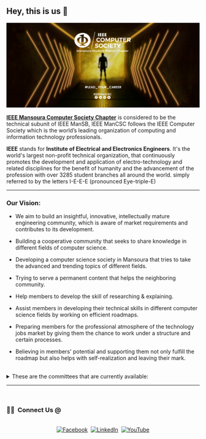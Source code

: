 ## Hey, this is us 👋

![IEEE Mansoura Computer Society Chapter](img/cover.png)

**[IEEE Mansoura Computer Society Chapter](https://csc.ieeemansb.org/)** is considered to be the technical subunit of IEEE ManSB, IEEE ManCSC follows the IEEE Computer Society which is the world’s leading organization of computing and information technology professionals.

**IEEE** stands for **Institute of Electrical and Electronics Engineers**. It's the world's largest non-profit technical organization, that continuously promotes the development and application of electro-technology and related disciplines for the benefit of humanity and the advancement of the profession with over 3285 student branches all around the world.
simply referred to by the letters I-E-E-E (pronounced Eye-triple-E)

---

### Our Vision:
- We aim to build an insightful, innovative, intellectually mature engineering community, which is aware of market requirements and contributes to its development.

- Building a cooperative community that seeks to share knowledge in different fields of computer science.

- Developing a computer science society in Mansoura that tries to take the advanced and trending topics of different fields.

- Trying to serve a permanent content that helps the neighboring community.

- Help members to develop the skill of researching & explaining.

- Assist members in developing their technical skills in different computer science fields by working on efficient roadmaps.

- Preparing members for the professional atmosphere of the technology jobs market by giving them the chance to work under a structure and certain processes.

- Believing in members' potential and supporting them not only fulfill the roadmap but also helps with self-realization and leaving their mark.

<br />

<details> 
	<summary>These are the committees that are currently available:</summary>
	<br>
	<ul>
	  <li>Data Science</li>
	  <li>Cloud Computing</li>
	  <li>Embedded Systems</li>
	  <li>Back-End Development</li>
	  <li>Flutter Development</li>
	</ul>
</details>

---

<br />

<h3> 🤝🏻 &nbsp;Connect Us @</h3> 

<p align="center">
<br>
<a href="https://www.facebook.com/ieeemancsc"><img src="https://img.shields.io/badge/Facebook-1877F2?style=for-the-badge&logo=facebook&logoColor=white" alt="Facebook" /></a>&nbsp;
<a href="https://www.linkedin.com/company/ieeemancsc"><img src="https://img.shields.io/badge/LinkedIn-0077B5?style=for-the-badge&logo=linkedin&logoColor=white" alt="LinkedIn" /></a>&nbsp;
<a href="https://www.youtube.com/channel/UCqXBZM5eGl7fs1Vzwvlc8CQ"><img src="	https://img.shields.io/badge/YouTube-FF0000?style=for-the-badge&logo=youtube&logoColor=white" alt="YouTube" /></a>
</p>

<!--
Made with 🖤
-->